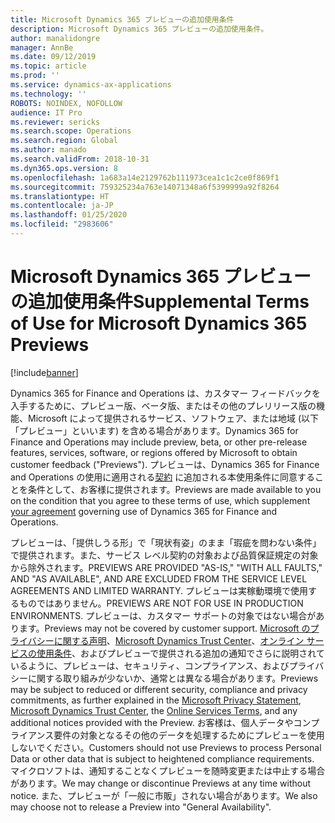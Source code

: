 ```yaml
---
title: Microsoft Dynamics 365 プレビューの追加使用条件
description: Microsoft Dynamics 365 プレビューの追加使用条件。
author: manalidongre
manager: AnnBe
ms.date: 09/12/2019
ms.topic: article
ms.prod: ''
ms.service: dynamics-ax-applications
ms.technology: ''
ROBOTS: NOINDEX, NOFOLLOW
audience: IT Pro
ms.reviewer: sericks
ms.search.scope: Operations
ms.search.region: Global
ms.author: manado
ms.search.validFrom: 2018-10-31
ms.dyn365.ops.version: 8
ms.openlocfilehash: 1a683a14e2129762b111973cea1c1c2ce0f869f1
ms.sourcegitcommit: 759325234a763e14071348a6f5399999a92f8264
ms.translationtype: HT
ms.contentlocale: ja-JP
ms.lasthandoff: 01/25/2020
ms.locfileid: "2983606"
---
```

# <a name="supplemental-terms-of-use-for-microsoft-dynamics-365-previews"></a><span data-ttu-id="ddadb-103">Microsoft Dynamics 365 プレビューの追加使用条件</span><span class="sxs-lookup"><span data-stu-id="ddadb-103">Supplemental Terms of Use for Microsoft Dynamics 365 Previews</span></span> 

[!include[banner](../includes/banner.md)]

<span data-ttu-id="ddadb-104">Dynamics 365 for Finance and Operations は、カスタマー フィードバックを入手するために、プレビュー版、ベータ版、またはその他のプレリリース版の機能、Microsoft によって提供されるサービス、ソフトウェア、または地域 (以下「プレビュー」といいます) を含める場合があります。</span><span class="sxs-lookup"><span data-stu-id="ddadb-104">Dynamics 365 for Finance and Operations may include preview, beta, or other pre-release features, services, software, or regions offered by Microsoft to obtain customer feedback ("Previews").</span></span> <span data-ttu-id="ddadb-105">プレビューは、Dynamics 365 for Finance and Operations の使用に適用される[契約](https://lcs.dynamics.com/Logon/Legal) に追加される本使用条件に同意することを条件として、お客様に提供されます。</span><span class="sxs-lookup"><span data-stu-id="ddadb-105">Previews are made available to you on the condition that you agree to these terms of use, which supplement [your agreement](https://lcs.dynamics.com/Logon/Legal) governing use of Dynamics 365 for Finance and Operations.</span></span> 

<span data-ttu-id="ddadb-106">プレビューは、「提供しうる形」で「現状有姿」のまま「瑕疵を問わない条件」で提供されます。また、サービス レベル契約の対象および品質保証規定の対象から除外されます。</span><span class="sxs-lookup"><span data-stu-id="ddadb-106">PREVIEWS ARE PROVIDED "AS-IS," "WITH ALL FAULTS," AND "AS AVAILABLE", AND ARE EXCLUDED FROM THE SERVICE LEVEL AGREEMENTS AND LIMITED WARRANTY.</span></span> <span data-ttu-id="ddadb-107">プレビューは実稼動環境で使用するものではありません。</span><span class="sxs-lookup"><span data-stu-id="ddadb-107">PREVIEWS ARE NOT FOR USE IN PRODUCTION ENVIRONMENTS.</span></span>  <span data-ttu-id="ddadb-108">プレビューは、カスタマー サポートの対象ではない場合があります。</span><span class="sxs-lookup"><span data-stu-id="ddadb-108">Previews may not be covered by customer support.</span></span> <span data-ttu-id="ddadb-109">[Microsoft のプライバシーに関する声明](https://go.microsoft.com/fwlink/?LinkId=131004&clcid=0x409)、[Microsoft Dynamics Trust Center](https://www.microsoft.com/trustcenter/cloudservices/dynamics365)、[オンライン サービスの使用条件](https://www.microsoftvolumelicensing.com/DocumentSearch.aspx?Mode=3&DocumentTypeId=31)、およびプレビューで提供される追加の通知でさらに説明されているように、プレビューは、セキュリティ、コンプライアンス、およびプライバシーに関する取り組みが少ないか、通常とは異なる場合があります。</span><span class="sxs-lookup"><span data-stu-id="ddadb-109">Previews may be subject to reduced or different security, compliance and privacy commitments, as further explained in the [Microsoft Privacy Statement](https://go.microsoft.com/fwlink/?LinkId=131004&clcid=0x409), [Microsoft Dynamics Trust Center](https://www.microsoft.com/trustcenter/cloudservices/dynamics365), the [Online Services Terms](https://www.microsoftvolumelicensing.com/DocumentSearch.aspx?Mode=3&DocumentTypeId=31), and any additional notices provided with the Preview.</span></span> <span data-ttu-id="ddadb-110">お客様は、個人データやコンプライアンス要件の対象となるその他のデータを処理するためにプレビューを使用しないでください。</span><span class="sxs-lookup"><span data-stu-id="ddadb-110">Customers should not use Previews to process Personal Data or other data that is subject to heightened compliance requirements.</span></span> <span data-ttu-id="ddadb-111">マイクロソフトは、通知することなくプレビューを随時変更または中止する場合があります。</span><span class="sxs-lookup"><span data-stu-id="ddadb-111">We may change or discontinue Previews at any time without notice.</span></span> <span data-ttu-id="ddadb-112">また、プレビューが「一般に市販」されない場合があります。</span><span class="sxs-lookup"><span data-stu-id="ddadb-112">We also may choose not to release a Preview into "General Availability".</span></span>   
  
